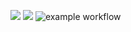 <a href="https://codeclimate.com/github/90909A/frontend-project-lvl2/maintainability"><img src="https://api.codeclimate.com/v1/badges/b5ca5ac82fae89a4bdc4/maintainability" /></a>
<a href="https://codeclimate.com/github/90909A/frontend-project-lvl2/test_coverage"><img src="https://api.codeclimate.com/v1/badges/b5ca5ac82fae89a4bdc4/test_coverage" /></a>
![example workflow](https://github.com/<OWNER>/90909A/frontend-project-lvl2/actions/workflows/github-actions-demo.yml/badge.svg)
